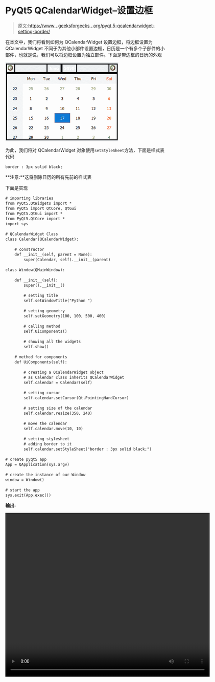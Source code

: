 # PyQt5 QCalendarWidget–设置边框

> 原文:[https://www . geeksforgeeks . org/pyqt 5-qcalendarwidget-setting-border/](https://www.geeksforgeeks.org/pyqt5-qcalendarwidget-setting-border/)

在本文中，我们将看到如何为 QCalendarWidget 设置边框，将边框设置为 QCalendarWidget 不同于为其他小部件设置边框，日历是一个有多个子部件的小部件，也就是说，我们可以将边框设置为独立部件。下面是带边框的日历的外观

![](img/3b95edd0350135691cb2fff43e497a06.png)

为此，我们将对 QCalendarWidget 对象使用`setStyleSheet`方法，下面是样式表代码

```
border : 3px solid black;

```

**注意:**这将删除日历的所有先前的样式表

下面是实现

```
# importing libraries
from PyQt5.QtWidgets import * 
from PyQt5 import QtCore, QtGui
from PyQt5.QtGui import * 
from PyQt5.QtCore import * 
import sys

# QCalendarWidget Class
class Calendar(QCalendarWidget):

    # constructor
    def __init__(self, parent = None):
        super(Calendar, self).__init__(parent)

class Window(QMainWindow):

    def __init__(self):
        super().__init__()

        # setting title
        self.setWindowTitle("Python ")

        # setting geometry
        self.setGeometry(100, 100, 500, 400)

        # calling method
        self.UiComponents()

        # showing all the widgets
        self.show()

    # method for components
    def UiComponents(self):

        # creating a QCalendarWidget object
        # as Calendar class inherits QCalendarWidget
        self.calendar = Calendar(self)

        # setting cursor
        self.calendar.setCursor(Qt.PointingHandCursor)

        # setting size of the calendar
        self.calendar.resize(350, 240)

        # move the calendar
        self.calendar.move(10, 10)

        # setting stylesheet
        # adding border to it
        self.calendar.setStyleSheet("border : 3px solid black;")

# create pyqt5 app
App = QApplication(sys.argv)

# create the instance of our Window
window = Window()

# start the app
sys.exit(App.exec())
```

**输出:**

<video class="wp-video-shortcode" id="video-434805-1" width="640" height="512" preload="metadata" controls=""><source type="video/mp4" src="https://media.geeksforgeeks.org/wp-content/uploads/20200617004636/Python-2020-06-17-00-46-02.mp4?_=1">[https://media.geeksforgeeks.org/wp-content/uploads/20200617004636/Python-2020-06-17-00-46-02.mp4](https://media.geeksforgeeks.org/wp-content/uploads/20200617004636/Python-2020-06-17-00-46-02.mp4)</video>